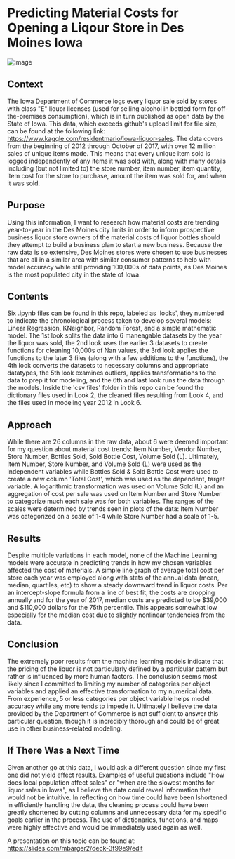 # Predicting Material Costs for Opening a Liqour Store in Des Moines Iowa
![image](https://user-images.githubusercontent.com/71361520/154779839-5d6c9c34-a99c-479f-8aee-3e12c1aed5b7.png)

## Context
The Iowa Department of Commerce logs every liquor sale sold by stores with class "E" liquor licenses (used for selling alcohol in bottled form for off-the-premises consumption), which is in turn published as open data by the State of Iowa. This data, which exceeds github's upload limit for file size, can be found at the following link: https://www.kaggle.com/residentmario/iowa-liquor-sales.  The data covers from the beginning of 2012 through October of 2017, with over 12 million sales of unique items made.  This means that every unique item sold is logged independently of any items it was sold with, along with many details including (but not limited to) the store number, item number, item quantity, item cost for the store to purchase, amount the item was sold for, and when it was sold. 

## Purpose
Using this information, I want to research how material costs are trending year-to-year in the Des Moines city limits in order to inform prospective business liquor store owners of the material costs of liquor bottles should they attempt to build a business plan to start a new business. Because the raw data is so extensive, Des Moines stores were chosen to use businesses that are all in a similar area with similar consumer patterns to help with model accuracy while still providing 100,000s of data points, as Des Moines is the most populated city in the state of Iowa.

## Contents
Six .ipynb files can be found in this repo, labeled as 'looks', they numbered to indicate the chronological process taken to develop several models: Linear Regression, KNeighbor, Random Forest, and a simple mathematic model. The 1st look splits the data into 6 maneagable datasets by the year the liquor was sold, the 2nd look uses the earlier 3 datasets to create functions for cleaning 10,000s of Nan values, the 3rd look applies the functions to the later 3 files (along with a few additions to the functions), the 4th look converts the datasets to necessary columns and appropriate datatypes, the 5th look examines outliers, applies transformations to the data to prep it for modeling, and the 6th and last look runs the data through the models. Inside the 'csv files' folder in this repo can be found the dictionary files used in Look 2, the cleaned files resulting from Look 4, and the files used in modeling year 2012 in Look 6.

## Approach
While there are 26 columns in the raw data, about 6 were deemed important for my question about material cost trends: Item Number, Vendor Number, Store Number, Bottles Sold, Sold Bottle Cost, Volume Sold (L).   Ultimately, Item Number, Store Number, and Volume Sold (L) were used as the independent variables while Bottles Sold & Sold Bottle Cost were used to create a new column 'Total Cost', which was used as the dependent, target variable. A logarithmic transformation was used on Volume Sold (L) and an aggregation of cost per sale was used on Item Number and Store Number to categorize much each sale was for both variables.  The ranges of the scales were determined by trends seen in plots of the data: Item Number was categorized on a scale of 1-4 while Store Number had a scale of 1-5.

## Results
Despite multiple variations in each model, none of the Machine Learning models were accurate in predicting trends in how my chosen variables affected the cost of materials.  A simple line graph of average total cost per store each year was employed along with stats of the annual data (mean, median, quartiles, etc) to show a steady downward trend in liquor costs. Per an intercept-slope formula from a line of best fit, the costs are dropping annually and for the year of 2017, median costs are predicted to be $39,000 and $110,000 dollars for the 75th percentile. This appears somewhat low especially for the median cost due to slightly nonlinear tendencies from the data.

## Conclusion
The extremely poor results from the machine learning models indicate that the pricing of the liquor is not particularly defined by a particular pattern but rather is influenced by more human factors. The conclusion seems most likely since I committed to limiting my number of categories per object variables and applied an effective transformation to my numerical data. From experience, 5 or less categories per object variable helps model accuracy while any more tends to impede it. Ultimately I believe the data provided by the Department of Commerce is not sufficient to answer this particular question, though it is incredibly thorough and could be of great use in other business-related modeling.

## If There Was a Next Time
Given another go at this data, I would ask a different question since my first one did not yield effect results. Examples of useful questions include "How does local population affect sales" or "when are the slowest months for liquor sales in Iowa", as I believe the data could reveal information that would not be intuitive. In reflecting on how time could have been lshortened in efficiently handling the data, the cleaning process could have been greatly shortened by cutting columns and unnecessary data for my specific goals earlier in the process. The use of dictionaries, functions, and maps were highly effective and would be immediately used again as well.



A presentation on this topic can be found at: https://slides.com/mbarger2/deck-3f99e9/edit
